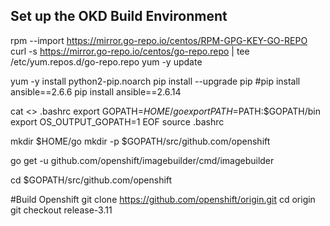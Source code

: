 ## Set up the OKD Build Environment

rpm --import https://mirror.go-repo.io/centos/RPM-GPG-KEY-GO-REPO
curl -s https://mirror.go-repo.io/centos/go-repo.repo | tee /etc/yum.repos.d/go-repo.repo
yum -y update

yum -y install python2-pip.noarch
pip install --upgrade pip
#pip install ansible==2.6.6
pip install ansible==2.6.14

cat <<EOF >> .bashrc
export GOPATH=$HOME/go
export PATH=$PATH:$GOPATH/bin
export OS_OUTPUT_GOPATH=1
EOF
source .bashrc

mkdir $HOME/go
mkdir -p $GOPATH/src/github.com/openshift

go get -u github.com/openshift/imagebuilder/cmd/imagebuilder

cd $GOPATH/src/github.com/openshift

#Build Openshift
git clone https://github.com/openshift/origin.git
cd origin
git checkout release-3.11
